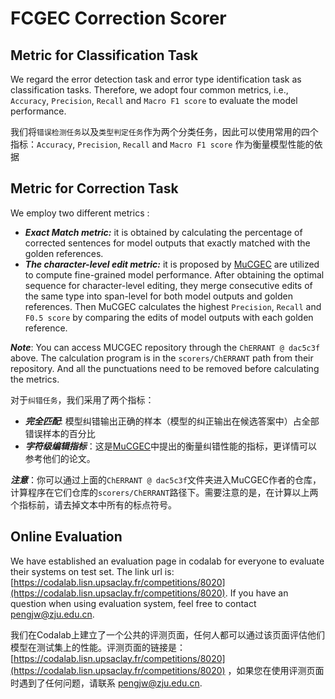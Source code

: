 # FCGEC Correction Scorer

## Metric for Classification Task
We regard the error detection task and error type identification task as classification tasks. Therefore, we adopt four common metrics, i.e., `Accuracy`, `Precision`, `Recall` and `Macro F1 score` to evaluate the model performance.

我们将`错误检测任务`以及`类型判定任务`作为两个分类任务，因此可以使用常用的四个指标：`Accuracy`, `Precision`, `Recall` and `Macro F1 score` 作为衡量模型性能的依据

## Metric for Correction Task
We employ two different metrics : 
+ ***Exact Match metric:*** it is obtained by calculating the percentage of corrected sentences for model outputs that exactly matched with the golden references. 
+ ***The character-level edit metric:*** it is proposed by [MuCGEC](https://github.com/HillZhang1999/MuCGEC) are utilized to compute fine-grained model performance. After obtaining the optimal sequence for character-level editing, they merge consecutive edits of the same type into span-level for both model outputs and golden references. Then MuCGEC calculates the highest `Precision`, `Recall` and `F0.5 score` by comparing the edits of model outputs with each golden reference.

***Note***: You can access MUCGEC repository through the `ChERRANT @ dac5c3f` above. The calculation program is in the `scorers/ChERRANT` path from their repository. And all the punctuations need to be removed before calculating the metrics.

对于`纠错任务`，我们采用了两个指标：
+ ***完全匹配***: 模型纠错输出正确的样本（模型的纠正输出在候选答案中）占全部错误样本的百分比
+ ***字符级编辑指标***：这是[MuCGEC](https://github.com/HillZhang1999/MuCGEC)中提出的衡量纠错性能的指标，更详情可以参考他们的论文。

***注意***：你可以通过上面的`ChERRANT @ dac5c3f`文件夹进入MuCGEC作者的仓库，计算程序在它们仓库的`scorers/ChERRANT`路径下。需要注意的是，在计算以上两个指标前，请去掉文本中所有的标点符号。

## Online Evaluation
We have established an evaluation page in codalab for everyone to evaluate their systems on test set. The link url is: [https://codalab.lisn.upsaclay.fr/competitions/8020](https://codalab.lisn.upsaclay.fr/competitions/8020). If you have an question when using evaluation system, feel free to contact [pengjw@zju.edu.cn](pengjw@zju.edu.cn).

我们在Codalab上建立了一个公共的评测页面，任何人都可以通过该页面评估他们模型在测试集上的性能。评测页面的链接是： [https://codalab.lisn.upsaclay.fr/competitions/8020](https://codalab.lisn.upsaclay.fr/competitions/8020) ，如果您在使用评测页面时遇到了任何问题，请联系 [pengjw@zju.edu.cn](mailto:pengjw@zju.edu.cn).
